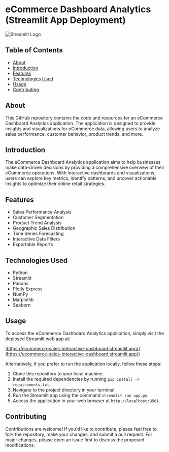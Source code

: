 # eCommerce Dashboard Analytics (Streamlit App Deployment)
![Streamlit Logo](https://www.streamlit.io/images/brand/streamlit-logo-secondary-colormark-darktext.png)


## Table of Contents

- [About](#about)
- [Introduction](#introduction)
- [Features](#features)
- [Technologies Used](#technologies-used)
- [Usage](#usage)
- [Contributing](#contributing)


## About

This GitHub repository contains the code and resources for an eCommerce Dashboard Analytics application. The application is designed to provide insights and visualizations for eCommerce data, allowing users to analyze sales performance, customer behavior, product trends, and more.

## Introduction

The eCommerce Dashboard Analytics application aims to help businesses make data-driven decisions by providing a comprehensive overview of their eCommerce operations. With interactive dashboards and visualizations, users can explore key metrics, identify patterns, and uncover actionable insights to optimize their online retail strategies.

## Features

- Sales Performance Analysis
- Customer Segmentation
- Product Trend Analysis
- Geographic Sales Distribution
- Time Series Forecasting
- Interactive Data Filters
- Exportable Reports

## Technologies Used

- Python
- Streamlit
- Pandas
- Plotly Express
- NumPy
- Matplotlib
- Seaborn

## Usage

To access the eCommerce Dashboard Analytics application, simply visit the deployed Streamlit web app at:

[https://ecommerce-sales-interactive-dashboard.streamlit.app/](https://ecommerce-sales-interactive-dashboard.streamlit.app/)

Alternatively, if you prefer to run the application locally, follow these steps:

1. Clone this repository to your local machine.
2. Install the required dependencies by running `pip install -r requirements.txt`.
3. Navigate to the project directory in your terminal.
4. Run the Streamlit app using the command `streamlit run app.py`.
5. Access the application in your web browser at `http://localhost:8501`.


## Contributing

Contributions are welcome! If you'd like to contribute, please feel free to fork the repository, make your changes, and submit a pull request. For major changes, please open an issue first to discuss the proposed modifications.


